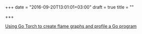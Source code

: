 +++
date = "2016-09-20T13:01:01+03:00"
draft = true
title = ""

+++

<p><a href="http://uber.github.io/gotorch">Using Go Torch to create flame graphs and profile a Go program </a></p>
